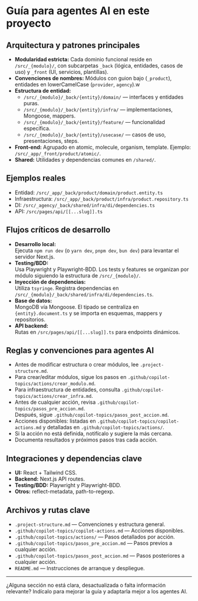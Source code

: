 # Guía para agentes AI en este proyecto

## Arquitectura y patrones principales

- **Modularidad estricta:** Cada dominio funcional reside en `/src/_{modulo}/`, con subcarpetas `_back` (lógica, entidades, casos de uso) y `_front` (UI, servicios, plantillas).
- **Convenciones de nombres:** Módulos con guion bajo (`_product`), entidades en lowerCamelCase (`provider`, `agency`).w
- **Estructura de entidad:**
  - `/src/_{modulo}/_back/{entity}/domain/` — interfaces y entidades puras.
  - `/src/_{modulo}/_back/{entity}/infra/` — implementaciones, Mongoose, mappers.
  - `/src/_{modulo}/_back/{entity}/feature/` — funcionalidad específica.
  - `/src/_{modulo}/_back/{entity}/usecase/` — casos de uso, presentaciones, steps.
- **Front-end:** Agrupado en atomic, molecule, organism, template. Ejemplo: `/src/_app/_front/product/atomic/`.
- **Shared:** Utilidades y dependencias comunes en `/shared/`.

## Ejemplos reales

- Entidad: `/src/_app/_back/product/domain/product.entity.ts`
- Infraestructura: `/src/_app/_back/product/infra/product.repository.ts`
- DI: `/src/_agency/_back/shared/infra/di/dependencies.ts`
- API: `/src/pages/api/[[...slug]].ts`

## Flujos críticos de desarrollo

- **Desarrollo local:**  
  Ejecuta `npm run dev` (o `yarn dev`, `pnpm dev`, `bun dev`) para levantar el servidor Next.js.
- **Testing/BDD:**  
  Usa Playwright y Playwright-BDD. Los tests y features se organizan por módulo siguiendo la estructura de `/src/_{modulo}/`.
- **Inyección de dependencias:**  
  Utiliza `tsyringe`. Registra dependencias en `/src/_{modulo}/_back/shared/infra/di/dependencies.ts`.
- **Base de datos:**  
  MongoDB vía Mongoose. El tipado se centraliza en `{entity}.document.ts` y se importa en esquemas, mappers y repositorios.
- **API backend:**  
  Rutas en `/src/pages/api/[[...slug]].ts` para endpoints dinámicos.

## Reglas y convenciones para agentes AI

- Antes de modificar estructura o crear módulos, lee `.project-structure.md`.
- Para crear/editar módulos, sigue los pasos en `.github/copilot-topics/actions/crear_modulo.md`.
- Para infraestructura de entidades, consulta `.github/copilot-topics/actions/crear_infra.md`.
- Antes de cualquier acción, revisa `.github/copilot-topics/pasos_pre_accion.md`.  
  Después, sigue `.github/copilot-topics/pasos_post_accion.md`.
- Acciones disponibles: listadas en `.github/copilot-topics/copilot-actions.md` y detalladas en `.github/copilot-topics/actions/`.
- Si la acción no está definida, notifícalo y sugiere la más cercana.
- Documenta resultados y próximos pasos tras cada acción.

## Integraciones y dependencias clave

- **UI:** React + Tailwind CSS.
- **Backend:** Next.js API routes.
- **Testing/BDD:** Playwright y Playwright-BDD.
- **Otros:** reflect-metadata, path-to-regexp.

## Archivos y rutas clave

- `.project-structure.md` — Convenciones y estructura general.
- `.github/copilot-topics/copilot-actions.md` — Acciones disponibles.
- `.github/copilot-topics/actions/` — Pasos detallados por acción.
- `.github/copilot-topics/pasos_pre_accion.md` — Pasos previos a cualquier acción.
- `.github/copilot-topics/pasos_post_accion.md` — Pasos posteriores a cualquier acción.
- `README.md` — Instrucciones de arranque y despliegue.

---

¿Alguna sección no está clara, desactualizada o falta información relevante? Indícalo para mejorar la guía y adaptarla mejor a los agentes AI.
